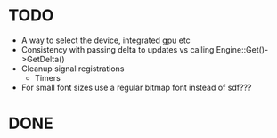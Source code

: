 # TODO
 - A way to select the device, integrated gpu etc
 - Consistency with passing delta to updates vs calling Engine::Get()->GetDelta()
 - Cleanup signal registrations
	- Timers
 - For small font sizes use a regular bitmap font instead of sdf???

# DONE